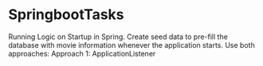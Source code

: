# SpringbootTasks
Running Logic on Startup in Spring. Create seed data to pre-fill the database with movie
information whenever the application starts. Use both approaches:
Approach 1: ApplicationListener<ContextRefreshedEvent>
